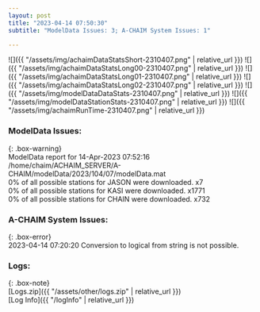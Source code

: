 ```yaml
---
layout: post
title: "2023-04-14 07:50:30"
subtitle: "ModelData Issues: 3; A-CHAIM System Issues: 1"

---
```


![]({{ "/assets/img/achaimDataStatsShort-2310407.png" | relative_url }})
![]({{ "/assets/img/achaimDataStatsLong00-2310407.png" | relative_url }})
![]({{ "/assets/img/achaimDataStatsLong01-2310407.png" | relative_url }})
![]({{ "/assets/img/achaimDataStatsLong02-2310407.png" | relative_url }})
![]({{ "/assets/img/modelDataDataStats-2310407.png" | relative_url }})
![]({{ "/assets/img/modelDataStationStats-2310407.png" | relative_url }})
![]({{ "/assets/img/achaimRunTime-2310407.png" | relative_url }})


### ModelData Issues:  
  
{: .box-warning}  
 ModelData report for 14-Apr-2023 07:52:16   
 /home/chaim/ACHAIM_SERVER/A-CHAIM/modelData/2023/104/07/modelData.mat   
 0% of all possible stations for JASON were downloaded. x7   
 0% of all possible stations for KASI were downloaded. x1771   
 0% of all possible stations for CHAIN were downloaded. x732   
  
### A-CHAIM System Issues:  
  
{: .box-error}  
2023-04-14 07:20:20 Conversion to logical from string is not possible.  

### Logs:  
  
{: .box-note}  
[Logs.zip]({{ "/assets/other/logs.zip" | relative_url }})  
[Log Info]({{ "/logInfo" | relative_url }})  
